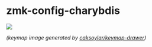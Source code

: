 # zmk-config-charybdis


<img src="keymap-drawer/charybdis.svg" >

_(keymap image generated by [caksoylar/keymap-drawer](https://github.com/caksoylar/keymap-drawer))_

